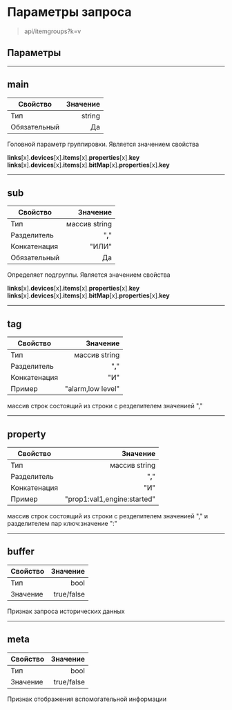 # Параметры запроса

> api/itemgroups?k=v

## Параметры

----

## **main**

|Свойство|Значение|
|----|---:|
|Тип|string|
|Обязательный|Да|

Головной параметр группировки. Является значением свойства

**links**[x].**devices**[x].**items**[x].**properties**[x].**key**
**links**[x].**devices**[x].**items**[x].**bitMap**[x].**properties**[x].**key**

----

## **sub**

|Свойство|Значение|
|----|---:|
|Тип|массив string|
|Разделитель|"**,**"|
|Конкатенация|"ИЛИ"|
|Обязательный|Да|

Определяет подгруппы. Является значением свойства

**links**[x].**devices**[x].**items**[x].**properties**[x].**key**
**links**[x].**devices**[x].**items**[x].**bitMap**[x].**properties**[x].**key**

----

## **tag**

|Свойство|Значение|
|----|---:|
|Тип|массив string|
|Разделитель|"**,**"|
|Конкатенация|"И"|
|Пример|"alarm,low level"|

массив строк состоящий из строки с резделителем значенией ","

----

## **property**

|Свойство|Значение|
|----|---:|
|Тип|массив string|
|Разделитель|"**,**"|
|Конкатенация|"И"|
|Пример|"prop1:val1,engine:started"|

массив строк состоящий из строки с резделителем значенией "," и разделителем пар ключ:значение ":"

----

## **buffer**

|Свойство|Значение|
|----|---:|
|Тип|bool|
|Значение|true/false|

Признак запроса исторических данных

----

## **meta**

|Свойство|Значение|
|----|---:|
|Тип|bool|
|Значение|true/false|

Признак отображения вспомогательной информации
